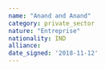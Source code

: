 ```yaml
---
name: "Anand and Anand"
category: private_sector
nature: "Entreprise"
nationality: IND
alliance: 
date_signed: '2018-11-12'
---
```

    
